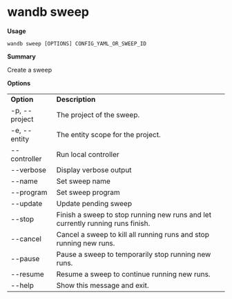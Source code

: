 # wandb sweep

**Usage**

`wandb sweep [OPTIONS] CONFIG_YAML_OR_SWEEP_ID`

**Summary**

Create a sweep

**Options**

|               |                                                                                |
| ------------- | ------------------------------------------------------------------------------ |
| **Option**    | **Description**                                                                |
| -p, --project | The project of the sweep.                                                      |
| -e, --entity  | The entity scope for the project.                                              |
| --controller  | Run local controller                                                           |
| --verbose     | Display verbose output                                                         |
| --name        | Set sweep name                                                                 |
| --program     | Set sweep program                                                              |
| --update      | Update pending sweep                                                           |
| --stop        | Finish a sweep to stop running new runs and let currently running runs finish. |
| --cancel      | Cancel a sweep to kill all running runs and stop running new runs.             |
| --pause       | Pause a sweep to temporarily stop running new runs.                            |
| --resume      | Resume a sweep to continue running new runs.                                   |
| --help        | Show this message and exit.                                                    |
